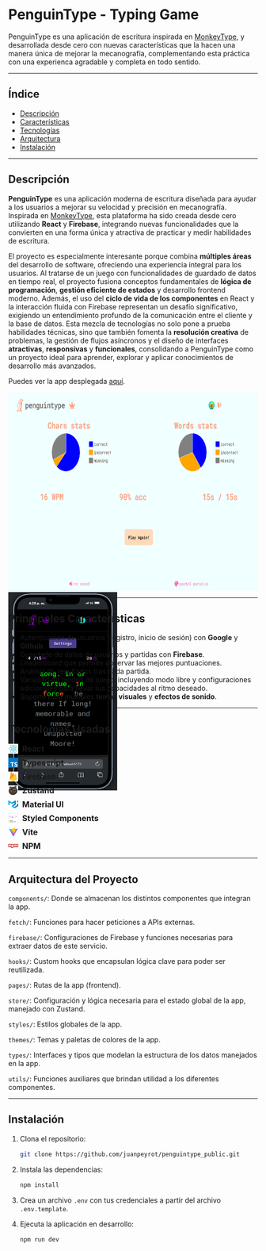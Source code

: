 # PenguinType - Typing Game

PenguinType es una aplicación de escritura inspirada en [MonkeyType](https://monkeytype.com/), y desarrollada desde cero con nuevas características que la hacen una manera única de mejorar la mecanografía, complementando esta práctica con una experienca agradable y completa en todo sentido.

---

## Índice
- [Descripción](#descripción)
- [Características](#principales-características)
- [Tecnologías](#tecnologías-usadas)
- [Arquitectura](#arquitectura-del-proyecto)
- [Instalación](#instalación)

---

## Descripción

**PenguinType** es una aplicación moderna de escritura diseñada para ayudar a los usuarios a mejorar su velocidad y precisión en mecanografía. Inspirada en [MonkeyType](https://monkeytype.com/), esta plataforma ha sido creada desde cero utilizando **React** y **Firebase**, integrando nuevas funcionalidades que la convierten en una forma única y atractiva de practicar y medir habilidades de escritura.

El proyecto es especialmente interesante porque combina **múltiples áreas** del desarrollo de software, ofreciendo una experiencia integral para los usuarios. Al tratarse de un juego con funcionalidades de guardado de datos en tiempo real, el proyecto fusiona conceptos fundamentales de **lógica de programación**, **gestión eficiente de estados** y desarrollo frontend moderno. Además, el uso del **ciclo de vida de los componentes** en React y la interacción fluida con Firebase representan un desafío significativo, exigiendo un entendimiento profundo de la comunicación entre el cliente y la base de datos. 
Esta mezcla de tecnologías no solo pone a prueba habilidades técnicas, sino que también fomenta la **resolución creativa** de problemas, la gestión de flujos asíncronos y el diseño de interfaces **atractivas**, **responsivas** y **funcionales**, consolidando a PenguinType como un proyecto ideal para aprender, explorar y aplicar conocimientos de desarrollo más avanzados.

Puedes ver la app desplegada [aquí](https://google.com).

<div style="display: flex; flex-direction: column; justify-content: center">
	<div style="height: 400px;">
  <img
    alt="product"
    src="./images/imagen1.png"
    style="height: 100%; width: 600px;"
  >
  <img
    alt="product"
    src="./images/imagen2.png"
    style="height: 100%; width: 220px;"
  >
</div>
</div>

---

## Principales Características

- Autenticación de usuarios (registro, inicio de sesión) con **Google** y **Github**.
- Guardado de datos de usuarios y partidas con **Firebase**.
- Leaderboard que permite observar las mejores puntuaciones.
- Análisis de resultados tras cada partida.
- Variedad de modos de juego, incluyendo modo libre y configuraciones adicionales para llevar tus capacidades al ritmo deseado.
- Soporte para múltiples **temas visuales** y **efectos de sonido**.

---

## Tecnologías Usadas

<div style="display: flex; align-items: center; margin-bottom: 8px;">
  <img src="./images/icons/react.svg" alt="React" width="20" height="20" />
  <span style="margin-left: 8px; font-weight: bold; font-size: 1rem;">React</span>
</div>

<div style="display: flex; align-items: center; margin-bottom: 8px;">
  <img src="./images/icons/typescript.svg" alt="Typescript" width="20" height="20" />
  <span style="margin-left: 8px; font-weight: bold; font-size: 1rem;">Typescript</span>
</div>

<div style="display: flex; align-items: center; margin-bottom: 8px;">
  <img src="./images/icons/firebase.svg" alt="Next.js" width="20" height="20" />
  <span style="margin-left: 8px; font-weight: bold; font-size: 1rem;">Firebase</span>
</div>

<div style="display: flex; align-items: center; margin-bottom: 8px;">
  <img src="./images/icons/zustand.svg" alt="MongoDB Atlas" width="20" height="20" />
  <span style="margin-left: 8px; font-weight: bold; font-size: 1rem;">Zustand</span>
</div>

<div style="display: flex; align-items: center; margin-bottom: 8px;">
  <img src="./images/icons/material-ui.svg" alt="Mongoose" width="20" height="20" />
  <span style="margin-left: 8px; font-weight: bold; font-size: 1rem;">Material UI</span>
</div>

<div style="display: flex; align-items: center; margin-bottom: 8px;">
  <img src="./images/icons/styled-components.svg" alt="Redux Toolkit" width="20" height="20" />
  <span style="margin-left: 8px; font-weight: bold; font-size: 1rem;">Styled Components</span>
</div>

<div style="display: flex; align-items: center; margin-bottom: 8px;">
  <img src="./images/icons/vite.svg" alt="Tailwind CSS" width="20" height="20" />
  <span style="margin-left: 8px; font-weight: bold; font-size: 1rem;">Vite</span>
</div>

<div style="display: flex; align-items: center; margin-bottom: 8px;">
  <img src="./images/icons/npm.svg" alt="Zod" width="20" height="20" />
  <span style="margin-left: 8px; font-weight: bold; font-size: 1rem;">NPM</span>
</div>

---

## Arquitectura del Proyecto

`components/`: Donde se almacenan los distintos componentes que integran la app.

`fetch/`: Funciones para hacer peticiones a APIs externas.

`firebase/`: Configuraciones de Firebase y funciones necesarias para extraer datos de este servicio.

`hooks/`: Custom hooks que encapsulan lógica clave para poder ser reutilizada.

`pages/`: Rutas de la app (frontend).

`store/`: Configuración y lógica necesaria para el estado global de la app, manejado con Zustand.

`styles/`: Estilos globales de la app.

`themes/`: Temas y paletas de colores de la app.

`types/`: Interfaces y tipos que modelan la estructura de los datos manejados en la app.

`utils/`: Funciones auxiliares que brindan utilidad a los diferentes componentes.

---

## Instalación
1. Clona el repositorio:
   ```bash
   git clone https://github.com/juanpeyrot/penguintype_public.git
   ```
2. Instala las dependencias:
   ```bash
   npm install
   ```
3. Crea un archivo `.env` con tus credenciales a partir del archivo `.env.template`.

4. Ejecuta la aplicación en desarrollo:
   ```bash
   npm run dev
   ```